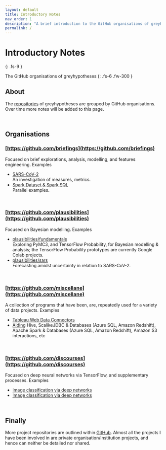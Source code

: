 ```yaml
---
layout: default
title: Introductory Notes
nav_order: 1
description: "A brief introduction to the GitHub organisations of greyhypotheses"
permalink: /
---
```


# Introductory Notes
{: .fs-9 }

The GitHub organisations of greyhypotheses
{: .fs-6 .fw-300 }



## About
<p>The <a href="https://github.com/greyhypotheses" target="\_blank">repositories</a> of greyhypotheses are grouped by
  GitHub organisations.  Over time more notes will be added to this page.</p>

<br>

## Organisations

### [https://github.com/briefings](https://github.com/briefings)

Focused on brief explorations, analysis, modelling, and features engineering.  Examples
<ul style="padding-top:-5px">
  <li><a href="https://briefings.github.io/docs/sars-cov-2-trends-and-metrics" target="\_blank">SARS-CoV-2</a>
    <br>An investigation of measures, metrics.</li>
  <li><a href="https://briefings.github.io/docs/spark-dataset-and-spark-sql">Spark Dataset & Spark SQL</a><br>Parallel examples.</li>
</ul>

<br>

### [https://github.com/plausibilities](https://github.com/plausibilities)

Focused on Bayesian modelling.  Examples
<ul>
  <li><a href="https://github.com/plausibilities/fundamentals" target="\_blank">plausibilities/fundamentals</a>
    <br/>Exploring PyMC3, and TensorFlow Probability, for Bayesian modelling & analysis; the TensorFlow
    Probability prototypes are currently Google Colab projects.</li>
  <li><a href="https://github.com/plausibilities/sars" target="\_blank">plausibilities/sars</a>
    <br/>Forecasting amidst uncertainty in relation to SARS-CoV-2.</li>
</ul>

<br>

### [https://github.com/miscellane](https://github.com/miscellane)

A collection of programs that have been, are, repeatedly used for a variety of data projects.  Examples
<ul>
  <li><a href="http://miscellane.github.io/connectors" target="\_blank">Tableau Web Data Connectors</a></li>
  <li><a href="https://github.com/miscellane/infrastructure" target="\_blank">Aiding</a>
    Hive, ScalikeJDBC & Databases (Azure SQL, Amazon Redshift), Apache Spark & Databases (Azure SQL, Amazon Redshift),
    Amazon S3 interactions, etc</li>
</ul>

<br>

### [https://github.com/discourses](https://github.com/discourses)

Focused on deep neural networks via TensorFlow, and supplementary processes.  Examples
<ul>
  <li><a href="https://github.com/discourses/derma" target="\_blank">Image classification via deep
    networks</a></li>
  <li><a href="https://github.com/discourses/augmentation" target="\_blank">Image classification via deep
    networks</a></li>
</ul>

<br/>

## Finally

More project repositories are outlined within <a href="https://github.com/greyhypotheses" target="\_blank">GitHub</a>.  Almost all the projects I have been involved in are private organisation/institution projects, and hence can neither be detailed nor shared.
